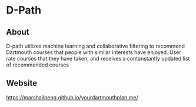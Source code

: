 # D-Path

## About
D-path utilizes machine learning and collaborative filtering to recommend Dartmouth courses that people with similar interests have enjoyed. User rate courses that they have taken, and receives a contanstantly updated list of recommended courses

## Website
https://marshallpeng.github.io/yourdartmouthplan.me/